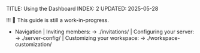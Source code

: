 TITLE: Using the Dashboard
INDEX: 2
UPDATED: 2025-05-28

!!! 🚧 This guide is still a work-in-progress.

+ Navigation
  | Inviting members: -> ./invitations/
  | Configuring your server: -> ./server-config/
  | Customizing your workspace: -> ./workspace-customization/
